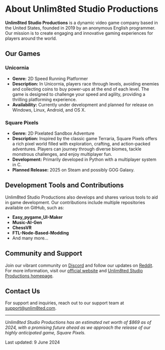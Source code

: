 # About Unlim8ted Studio Productions

**Unlim8ted Studio Productions** is a dynamic video game company based in the United States, founded in 2019 by an anonymous English programmer. Our mission is to create engaging and innovative gaming experiences for players around the world.

## Our Games

### Unicornia
* **Genre:** 2D Speed Running Platformer
* **Description:** In Unicornia, players race through levels, avoiding enemies and collecting coins to buy power-ups at the end of each level. The game is designed to challenge your speed and agility, providing a thrilling platforming experience.
* **Availability:** Currently under development and planned for release on Windows, Linux, Android, and OS X.

### Square Pixels
* **Genre:** 2D Pixelated Sandbox Adventure
* **Description:** Inspired by the classic game Terraria, Square Pixels offers a rich pixel world filled with exploration, crafting, and action-packed adventures. Players can journey through diverse biomes, tackle monstrous challenges, and enjoy multiplayer fun.
* **Development:** Primarily developed in Python with a multiplayer system in C.
* **Planned Release:** 2025 on Steam and possibly GOG Galaxy.

## Development Tools and Contributions

Unlim8ted Studio Productions also develops and shares various tools to aid in game development. Our contributions include multiple repositories available on GitHub, such as:

* **Easy_pygame_UI-Maker**
* **Music-AI-Gen**
* **ChessVR**
* **FTL-Node-Based-Modding**
* And many more...

## Community and Support

Join our vibrant community on [Discord](https://discord.gg/Unlim8ted) and follow our updates on [Reddit](https://www.reddit.com/r/Unlim8ted/). For more information, visit our [official website](https://unlim8ted.wixsite.com/unlim8) and [Unlim8ted Studio Productions homepage](https://unlim8ted.com).

## Contact Us

For support and inquiries, reach out to our support team at support@unlim8ted.com.

---

*Unlim8ted Studio Productions has an estimated net worth of $869 as of 2024, with a promising future ahead as we approach the release of our highly anticipated game, Square Pixels.*

Last updated: 9 June 2024
